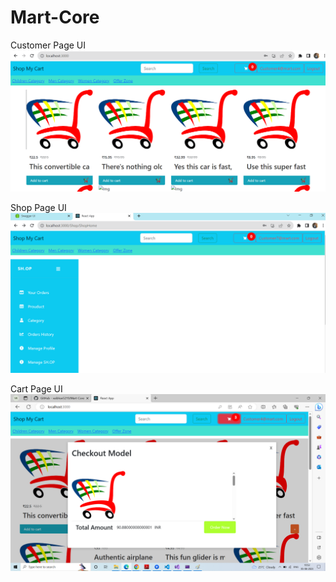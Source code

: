 # Mart-Core

Customer Page UI 
![Alt text](image.png)

Shop Page UI
![Alt text](image-1.png)

Cart Page UI
![Alt text](image-2.png)